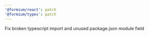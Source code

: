 ```yaml
---
'@formium/react': patch
'@formium/types': patch
---
```


Fix broken typescript import and unused package.json module field
